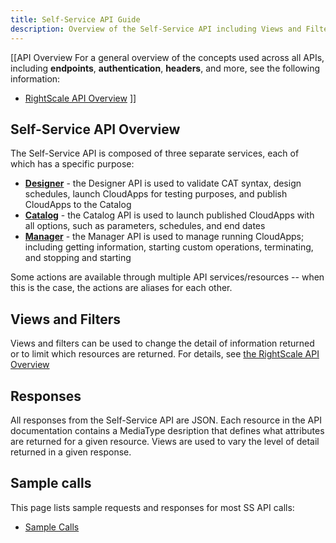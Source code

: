 ```yaml
---
title: Self-Service API Guide
description: Overview of the Self-Service API including Views and Filters, Responses, and Sample Calls.
---
```


[[API Overview
For a general overview of the concepts used across all APIs, including **endpoints**, **authentication**, **headers**, and more, see the following information:
* [RightScale API Overview](/api/general_usage.html)
]]

## Self-Service API Overview

The Self-Service API is composed of three separate services, each of which has a specific purpose:

* [**Designer**](http://reference.rightscale.com/selfservice/designer/index.html) - the Designer API is used to validate CAT syntax, design schedules, launch CloudApps for testing purposes, and publish CloudApps to the Catalog
* [**Catalog**](http://reference.rightscale.com/selfservice/catalog/index.html) - the Catalog API is used to launch published CloudApps with all options, such as parameters, schedules, and end dates
* [**Manager**](http://reference.rightscale.com/selfservice/manager/index.html) - the Manager API is used to manage running CloudApps; including getting information, starting custom operations, terminating, and stopping and starting

Some actions are available through multiple API services/resources -- when this is the case, the actions are aliases for each other.

## Views and Filters

Views and filters can be used to change the detail of information returned or to limit which resources are returned. For details, see [the RightScale API Overview](/api/general_usage.html#filtering-and-views)

## Responses

All responses from the Self-Service API are JSON. Each resource in the API documentation contains a MediaType desription that defines what attributes are returned for a given resource. Views are used to vary the level of detail returned in a given response.

## Sample calls

This page lists sample requests and responses for most SS API calls:
* [Sample Calls](/ss/reference/ss_api_sample_request_responses.html)
